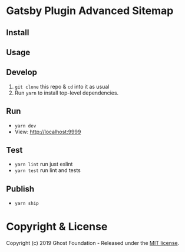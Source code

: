 # Gatsby Plugin Advanced Sitemap

## Install


## Usage


## Develop

1. `git clone` this repo & `cd` into it as usual
2. Run `yarn` to install top-level dependencies.


## Run

- `yarn dev`
- View: [http://localhost:9999](http://localhost:9999)


## Test

- `yarn lint` run just eslint
- `yarn test` run lint and tests


## Publish

- `yarn ship`


# Copyright & License

Copyright (c) 2019 Ghost Foundation - Released under the [MIT license](LICENSE).
